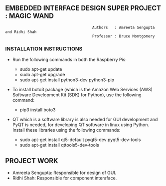 ## EMBEDDED INTERFACE DESIGN SUPER PROJECT : MAGIC WAND
                                           Authors   : Amreeta Sengupta and Ridhi Shah
                                           Professor : Bruce Montgomery 

### INSTALLATION INSTRUCTIONS
- Run the following commands in both the Raspberry Pis:
  - sudo apt-get update
  - sudo apt-get upgrade
  - sudo apt-get install python3-dev python3-pip
  
- To install boto3 package (which is the Amazon Web Services (AWS) Software Development Kit (SDK) for Python), use the following command:
  - pip3 install boto3
  
- QT which is a software library is also needed for GUI development and PyQT is needed, for developing QT software in linux using Python.
  Install these libraries using the following commands:
  - sudo apt-get install qt5-default pyqt5-dev pyqt5-dev-tools
  - sudo apt-get install qttools5-dev-tools
  
## PROJECT WORK
- Amreeta Sengupta: Responsible for design of GUI.
- Ridhi Shah: Responsible for component interaface.
